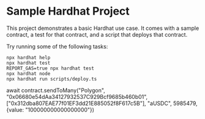 # Sample Hardhat Project

This project demonstrates a basic Hardhat use case. It comes with a sample contract, a test for that contract, and a script that deploys that contract.

Try running some of the following tasks:

```shell
npx hardhat help
npx hardhat test
REPORT_GAS=true npx hardhat test
npx hardhat node
npx hardhat run scripts/deploy.ts
```

await contract.sendToMany("Polygon", "0x06680e54dAa34127932537C929Bcf9685b460b01", ["0x312dba807EAE77f01EF3dd21E885052f8F617c5B"], "aUSDC", 5985479, {value: "100000000000000000"})
